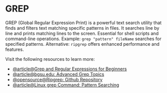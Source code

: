 # GREP

GREP (Global Regular Expression Print) is a powerful text search utility that finds and filters text matching specific patterns in files. It searches line by line and prints matching lines to the screen. Essential for shell scripts and command-line operations. Example: `grep "pattern" fileName` searches for specified patterns. Alternative: `ripgrep` offers enhanced performance and features.

Visit the following resources to learn more:

- [@article@Grep and Regular Expressions for Beginners](https://ryanstutorials.net/linuxtutorial/grep.php)
- [@article@bgsu.edu: Advanced Grep Topics](https://caspar.bgsu.edu/~courses/Stats/Labs/Handouts/grepadvanced.htm)
- [@opensource@Ripgrep: Github Repository](https://github.com/BurntSushi/ripgrep)
- [@article@Linux grep Command: Pattern Searching](https://labex.io/tutorials/linux-linux-grep-command-pattern-searching-219192)